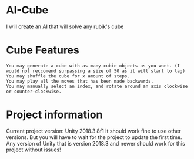 # AI-Cube
I will create an AI that will solve any rubik's cube
# Cube Features

    You may generate a cube with as many cubie objects as you want. (I would not reccomend surpassing a size of 50 as it will start to lag)
    You may shuffle the cube for x amount of steps.
    You may play all the moves that has been made backwards.
    You may manually select an index, and rotate around an axis clockwise or counter-clockwise.

# Project information
Current project version: Unity 2018.3.8f1
It should work fine to use other versions. But you will have to wait for the project to update the first time. Any version of Unity that is version 2018.3 and newer should work for this project without issues!
